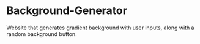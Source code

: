# Background-Generator
Website that generates gradient background with user inputs, along with a random background button. 
